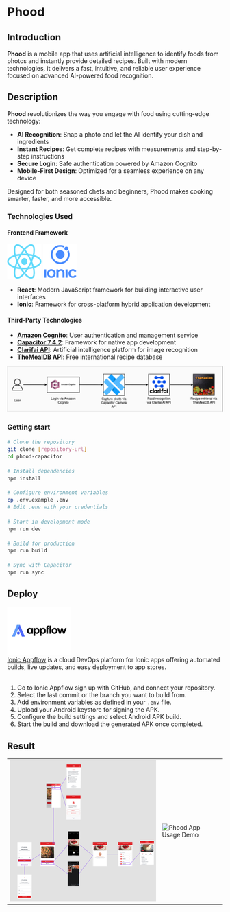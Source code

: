 # Phood

## Introduction

**Phood** is a mobile app that uses artificial intelligence to identify foods from photos and instantly provide detailed recipes. Built with modern technologies, it delivers a fast, intuitive, and reliable user experience focused on advanced AI-powered food recognition.


## Description

**Phood** revolutionizes the way you engage with food using cutting-edge technology:

- **AI Recognition**: Snap a photo and let the AI identify your dish and ingredients  
- **Instant Recipes**: Get complete recipes with measurements and step-by-step instructions  
- **Secure Login**: Safe authentication powered by Amazon Cognito  
- **Mobile-First Design**: Optimized for a seamless experience on any device  

Designed for both seasoned chefs and beginners, Phood makes cooking smarter, faster, and more accessible.

### Technologies Used

#### Frontend Framework  
<div align="left">
  <img src="docs/img/react-logo.png" alt="React" width="80" height="80"/>
  <img src="docs/img/ionic-logo.png" alt="Ionic" width="80" height="80"/>
</div>

- **React**: Modern JavaScript framework for building interactive user interfaces  
- **Ionic**: Framework for cross-platform hybrid application development  

#### Third-Party Technologies

- **[Amazon Cognito](https://aws.amazon.com/cognito/)**: User authentication and management service  
- **[Capacitor 7.4.2](https://capacitorjs.com/)**: Framework for native app development
- **[Clarifai API](https://www.clarifai.com/)**: Artificial intelligence platform for image recognition  
- **[TheMealDB API](https://www.themealdb.com/)**: Free international recipe database

<div align="center">
  <img src="docs/img/api-flow.png" alt="phood api flow" width="700"/>
</div>

### Getting start 

```bash
# Clone the repository
git clone [repository-url]
cd phood-capacitor

# Install dependencies
npm install

# Configure environment variables
cp .env.example .env
# Edit .env with your credentials

# Start in development mode
npm run dev

# Build for production
npm run build

# Sync with Capacitor
npm run sync
```

## Deploy
<div align="left">
  <img src="docs/img/appflow-logo.png" alt="Ionic appflow" width="150" />
</div>
<a href="https://ionic.io/appflow" target="_blank" rel="noopener noreferrer">Ionic Appflow</a> is a cloud DevOps platform for Ionic apps offering automated builds, live updates, and easy deployment to app stores.
<br/><br/>

1. Go to Ionic Appflow sign up with GitHub, and connect your repository.  
2. Select the last commit or the branch you want to build from.  
3. Add environment variables as defined in your `.env` file.  
4. Upload your Android keystore for signing the APK.  
5. Configure the build settings and select Android APK build.  
6. Start the build and download the generated APK once completed.


## Result
<div align="center">
<table>
  <tr>
    <td><img src="docs/img/phood-mockup.png" alt="Phood App User Flow" width="500"/></td> 
    <td><img src="docs/img/phood-usage.gif" alt="Phood App Usage Demo" width="200"/></td>   
  </tr>
</table>
</div>
